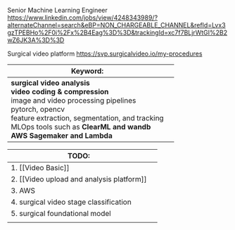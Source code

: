 
Senior Machine Learning Engineer
https://www.linkedin.com/jobs/view/4248343989/?alternateChannel=search&eBP=NON_CHARGEABLE_CHANNEL&refId=Lvx3gzTPEBHo%2F0i%2Fx%2B4Eag%3D%3D&trackingId=xc7f7BLjrWtGI%2B2wZ6JK3A%3D%3D

Surgical video platform
https://svp.surgicalvideo.io/my-procedures

| **Keyword:**                                                                                                                                                                                                                                            |     |
| ------------------------------------------------------------------------------------------------------------------------------------------------------------------------------------------------------------------------------------------------------- | --- |
| **surgical video analysis**<br>**video coding & compression**<br>image and video processing pipelines<br>pytorch, opencv<br>feature extraction, segmentation, and tracking<br>MLOps tools such as **ClearML and wandb**<br>**AWS Sagemaker and Lambda** |     |

| TODO:                                     |     |
| ----------------------------------------- | --- |
| 1. [[Video Basic]]                        |     |
| 2. [[Video upload and analysis platform]] |     |
| 3. AWS                                    |     |
| 4. surgical video stage classification    |     |
| 5. surgical foundational model            |     |
|                                           |     |



